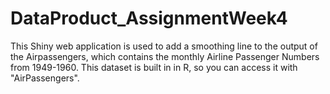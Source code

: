 # DataProduct_AssignmentWeek4

This Shiny web application is used to add a smoothing line to the output of the Airpassengers, which contains the monthly Airline Passenger Numbers from 1949-1960. This dataset is built in in R, so you can access it with "AirPassengers".
